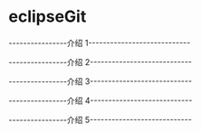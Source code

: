 # eclipseGit

----------------介绍 1----------------------------

----------------介绍 2----------------------------


----------------介绍 3----------------------------


----------------介绍 4----------------------------


----------------介绍 5----------------------------

